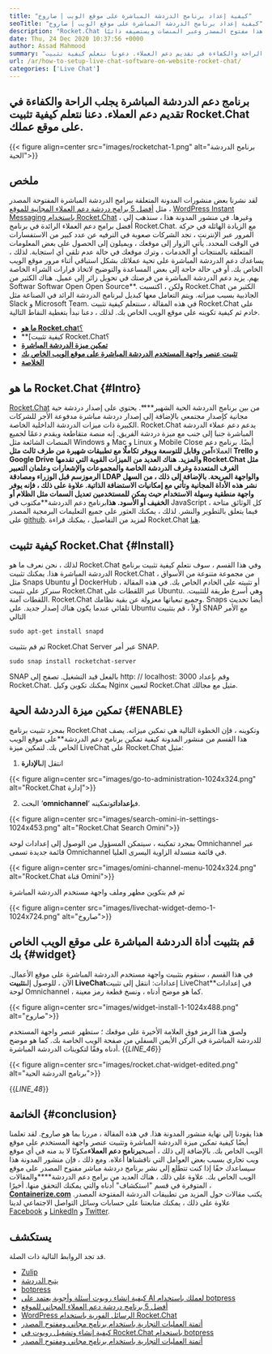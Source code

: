 ```yaml
---
title: "كيفية إعداد برنامج الدردشة المباشرة على موقع الويب | صاروخ" 
seoTitle: "كيفية إعداد برنامج الدردشة المباشرة على موقع الويب | صاروخ" 
description: "Rocket.Chat سهل الإعداد ، ويساعد الفرق والعملاء على التواصل بكفاءة. برنامج الدردشة المباشرة هذا مفتوح المصدر وعبر المنصات ويستضيفه ذاتيًا." 
date: Thu, 24 Dec 2020 10:37:56 +0000
author: Assad Mahmood
summary: "يجلب برنامج دعم الدردشة المباشرة الراحة والكفاءة في تقديم دعم العملاء. دعونا نتعلم كيفية تثبيت Rocket.Chat على موقع عملك." 
url: /ar/how-to-setup-live-chat-software-on-website-rocket-chat/
categories: ['Live Chat']
---
```


## برنامج دعم الدردشة المباشرة يجلب الراحة والكفاءة في تقديم دعم العملاء. دعنا نتعلم كيفية تثبيت Rocket.Chat على موقع عملك.

{{< figure align=center src="images/rocketchat-1.png" alt="برنامج الدردشة الحية">}}


## ملخص
لقد نشرنا بعض منشورات المدونة المتعلقة ببرامج الدردشة المباشرة المفتوحة المصدر مثل [أفضل 5 برامج دردشة دعم العملاء المجانية للموقع][1] ، [WordPress Instant Messaging باستخدام Rocket.Chat][2] ، وغيرها. في منشور المدونة هذا ، سنذهب إلى أفضل برامج دعم العملاء الرائدة في برنامج Rocket.Chat. مع الزيادة الهائلة في حركة المرور عبر الإنترنت ، تجد الشركات صعوبة في الترفيه عن عدد كبير من الاستفسارات في الوقت المحدد. يأتي الزوار إلى موقعك ، ويميلون إلى الحصول على بعض المعلومات المتعلقة بالمنتجات أو الخدمات ، وترك موقعك في حالة عدم تلقي أي استجابة. لذلك ، يساعدك دعم الدردشة المباشرة على تحية عملائك بشكل استباقي أثناء مرور موقع الويب الخاص بك. أو في حالة حاجة إلى بعض المساعدة والتوضيح لاتخاذ قرارات الشراء الخاصة بهم.
يزيد دعم الدردشة المباشرة من فرصتك في تحويل زائر إلى عميل. هناك الكثير من Softwar Softwar Open Open Source**. ولكن ، اكتسبت Rocket.Chat الكثير من الجاذبية بسبب ميزاته. ويتم التعامل معها كبديل لبرنامج الدردشة الرائد في الصناعة مثل Slack و Microsoft Team. في هذه المقالة ، سنتعلم كيفية تثبيت Rocket.Chat على خادم ثم كيفية تكوينه على موقع الويب الخاص بك. لذلك ، دعنا نبدأ بتغطية النقاط التالية.
* [**ما هو Rocket.cha**t؟][3]
* **[كيفية تثبيت Rocket.Chat؟
* **[تمكين ميزة الدردشة المباشرة][5]**
* **[تثبيت عنصر واجهة المستخدم الدردشة المباشرة على موقع الويب الخاص بك][6]**
* **[الخلاصة][7]**

## ما هو Rocket.Chat   {#Intro}
[Rocket.Chat][8] من بين برنامج الدردشة الحية الشهير****. يحتوي على إصدار دردشة حية مجانية كإصدار مجتمعي بالإضافة إلى إصدار دردشة مباشرة مدفوعة الأجر للشركات الكبيرة ذات ميزات الدردشة الداخلية الخاصة. Rocket.Chat يدعم دعم عملاء الدردشة المباشرة جنبا إلى جنب مع ميزة دردشة الفريق. إنه منصة متقاطعة ويقدم دعمًا لجميع المنصات الشائعة مثل Windows و Mac و Linux و Mobile Close أيضًا. برنامج دعم العملاء**آمن وقابل للتوسعة ويوفر تكاملًا مع تطبيقات شهيرة من طرف ثالث مثل Trello و Google Drive والمزيد. هناك العديد من الميزات القوية التي تقدمها Rocket.Chat مثل الغرف المتعددة وغرف الدردشة الخاصة والمجموعات والإشعارات وعلمان التعبير الرموزسم قبل الوزراء ومصادقة LDAP والواجهة المريحة. بالإضافة إلى ذلك ، من السهل نشر هذه الأداة المجانية وتأتي مع إمكانيات الاستضافة الذاتية. علاوة على ذلك ، فإنه يوفر واجهة منطقية وسهلة الاستخدام حيث يمكن للمستخدمين تعديل السمات مثل الظلام أو الخفيف أو الأسود.
هذا**برنامج دعم الدردشة**مكتوب في JavaScript ، كل الوثائق متاحة فيما يتعلق بالتطوير والنشر. لذلك ، يمكنك العثور على جميع التعليمات البرمجية المصدر على [github][9]. لمزيد من التفاصيل ، يمكنك قراءة Rocket.Chat [هنا][10].

## كيفية تثبيت Rocket.Chat   {#Install}
لذلك ، نحن نعرف ما هو Rocket.Chat وفي هذا القسم ، سوف نتعلم كيفية تثبيت برنامج الدردشة المباشرة هذا. يمكنك تثبيت Rocket.Chat من مجموعة متنوعة من الأسواق ، مثل Snaps Ubuntu أو DockerHub أو تثبيته على الخادم الخاص بك. في هذه المقالة ، سنركز على تثبيت Rocket.Chat عبر اللقطات على Ubuntu. وهي أسرع طريقة للتثبيت.
اللقطات آمنة. Rocket.Chat وجميع تبعياتها معزولة عن بقية نظامك. Snaps أيضا تحديث تلقائي عندما يكون هناك إصدار جديد.
على Ubuntu أولاً ، قم بتثبيت SNAP مع الأمر التالي
```
sudo apt-get install snapd
```
ثم قم بتثبيت Rocket.Chat Server عبر أمر SNAP.
```
sudo snap install rocketchat-server
```
SNAP بالفعل قيد التشغيل. تصفح إلى http: // localhost: 3000 وقم بإعداد Rocket.Chat. يمكنك تكوين وكيل Nginx لتعيين Rocket.Chat مثيل مع مجالك.

## تمكين ميزة الدردشة الحية   {#ENABLE}
بمجرد تثبيت برنامج Rocket.Chat وتكوينه ، فإن الخطوة التالية هي تمكين ميزاته. يصف هذا القسم من منشور المدونة كيفية تمكين برنامج دعم الدردشة**على موقع الويب الخاص بك. لتمكين ميزة LiveChat على Rocket.Chat مثيل:
1. انتقل إلى**الإدارة**

{{< figure align=center src="images/go-to-administration-1024x324.png" alt="Rocket.Chat إدارة">}}

2. البحث ‘**omnichannel**‘ في**إعدادات**وتمكينه.

{{< figure align=center src="images/search-omini-in-settings-1024x453.png" alt="Rocket.Chat Search Omini">}}

بمجرد تمكينه ، سيتمكن المسؤول من الوصول إلى إعدادات لوحة Omnichannel عبر قائمة جديدة تسمى Omnichannel في قائمة منسدلة الزاوية اليسرى العليا.

{{< figure align=center src="images/omini-channel-menu-1024x324.png" alt="Rocket.Chat قناة Omini">}}

ثم قم بتكوين مظهر وملف واجهة مستخدم الدردشة المباشرة

{{< figure align=center src="images/livechat-widget-demo-1-1024x724.png" alt="صاروخ">}}


## **قم بتثبيت أداة الدردشة المباشرة على موقع الويب الخاص بك** {#widget}
في هذا القسم ، سنقوم بتثبيت واجهة مستخدم الدردشة المباشرة على موقع الأعمال. الآن ، للوصول إلى**تثبيت LiveChat**إعدادات:
انتقل إلى تثبيت LiveChat**في إعدادات لوحة Omnichannel ، كما هو موضح أدناه ، ونسخ قطعة رمز معينة.

{{< figure align=center src="images/widget-install-1-1024x488.png" alt="صاروخ">}}

ولصق هذا الرمز فوق العلامة الأخيرة على موقعك ؛ ستظهر عنصر واجهة المستخدم للدردشة المباشرة في الركن الأيمن السفلي من صفحة الويب الخاصة بك. كما هو موضح أدناه وفقًا لتكوينات الدردشة المباشرة.
{{_LINE_46_}}

{{< figure align=center src="images/rocket.chat-widget-edited.png" alt="برنامج الدردشة الحية">}}

{{_LINE_48_}}

## الخاتمة   {#conclusion}
هذا يقودنا إلى نهاية منشور المدونة هذا. في هذه المقالة ، مررنا بما هو صاروخ. لقد تعلمنا أيضًا كيفية تمكين ميزة الدردشة المباشرة وتثبيت عنصر واجهة المستخدم على موقع الويب الخاص بك. بالإضافة إلى ذلك ، أصبح**برنامج دعم العملاء**مكونًا لا بد منه في أي موقع ويب تجاري بسبب بعض العوامل التي ناقشناها أعلاه. ومع ذلك ، فإن منشور المدونة هذا سيساعدك حقًا إذا كنت تتطلع إلى نشر برنامج دردشة مباشر مفتوح المصدر على موقع الويب الخاص بك. علاوة على ذلك ، هناك العديد من برامج دعم الدردشة****والمقالات المتوفرة في قسم "استكشاف" أدناه والتي يمكنك التحقق منها.
أخيرًا ، [**Containerize.com**][11] يكتب مقالات حول المزيد من تطبيقات الدردشة المفتوحة المصدر. علاوة على ذلك ، يمكنك متابعتنا على حسابات وسائل التواصل الاجتماعي لدينا [Facebook][13] و [LinkedIn][14] و [Twitter][15].

## يستكشف
قد تجد الروابط التالية ذات الصلة.
  * [Zulip][16]
  * [يتيح الدردشة][17]
  * [botpress][18]
  * [كيفية إنشاء روبوت أسئلة وأجوبة يعتمد على AI لعملك باستخدام botpress][19]
  * [أفضل 5 برنامج دردشة دعم العملاء المجاني للموقع][1]
  * [WordPress الرسائل الفورية باستخدام Rocket.Chat][2]
  * [أتمتة العمليات التجارية باستخدام برنامج مجاني ومفتوح المصدر][20]
  * [كيفية إنشاء وتشغيل روبوت في Rocket.Chat باستخدام botpress][21]
  * [أتمتة العمليات التجارية باستخدام برنامج مجاني ومفتوح المصدر][20]

  
[1]: https://blog.containerize.com/live-chat/top-5-free-customer-support-chat-software-for-website/
[2]: https://blog.containerize.com/blogging/instantly-communicate-with-customers-using-wordpress-and-rocket-chat/
[3]: #intro
[4]: #install
[5]: #enable
[6]: #widget
[7]: #conclusion
[8]: https://products.containerize.com/live-chat/rocketchat/
[9]: https://github.com/RocketChat/Rocket.Chat
[10]: https://products.containerize.com/live-chat/rocketchat
[11]: https://www.containerize.com/
[12]: https://products.containerize.com/live-chat/
[13]: https://web.facebook.com/containerize
[14]: https://www.linkedin.com/company/containerize/
[15]: https://twitter.com/containerize_co
[16]: https://products.containerize.com/live-chat/zulip/
[17]: https://products.containerize.com/live-chat/lets-chat/
[18]: https://products.containerize.com/live-chat/botpress/
[19]: https://blog.containerize.com/live-chat/how-to-create-an-ai-based-faq-bot-for-your-business-using-botpress/
[20]: https://blog.containerize.com/blogging/automate-business-operations-using-open-source-software/
[21]: https://blog.containerize.com/live-chat/how-to-create-and-run-a-bot-in-rocket-chat-using-botpress/
